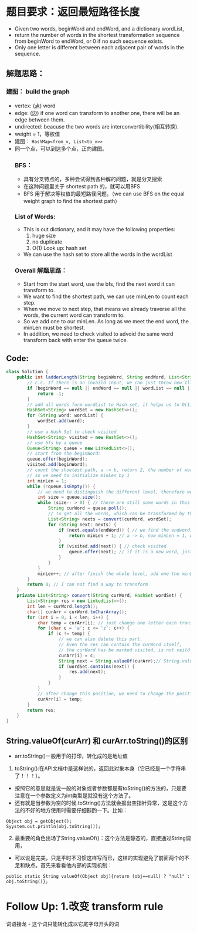 # 题目要求：返回最短路径长度
- Given two words, beginWord and endWord, and a dictionary wordList, 
- return the number of words in the shortest transformation sequence from beginWord to endWord, or 0 if no such sequence exists.
- Only one letter is different between each adjacent pair of words in the sequence.
## 解题思路：
   ### 建图： build the graph
- vertex: (点) word
- edge: (边) if one word can transform to another one, there will be an edge between them.
- undirected: beacuse the two words are interconvertibility(相互转换).
- weight = 1，等权值
- 建图： ```HashMap<from_v, List<to_v>>```
- 同一个点，可以到达多个点，正向建图。
  ### BFS：
  - 具有分叉特点的，多种尝试得到各种解的问题，就是分叉搜索
  - 在这种问题里关于 shortest path 的，就可以用BFS
  - BFS 用于解决等权值的最短路径问题。（we can use BFS on the equal weight graph to find the shortest path）
  ### List of Words:
  - This is out dictionary, and it may have the following properties:
    1. huge size 
    2. no duplicate
    3. O(1) Look up: hash set
  - We can use the hash set to store all the words in the wordList
  ### Overall 解题思路：
  - Start from the start word, use the bfs, find the next word it can transform to. 
  - We want to find the shortest path, we can use minLen to count each step.
  - When we move to next step, that means we already traverse all the words, the current word can transform to.
  - So we add one to our minLen. As long as we meet the end word, the minLen must be shortest.
  - In addition, we need to check visited to advoid the same word transform back with enter the queue twice.
## Code:
```java
class Solution {
    public int ladderLength(String beginWord, String endWord, List<String> wordList) {
        // c.c. If there is an invaild input, we can just throw new IllegalArgumentException("bad input");
        if (beginWord == null || endWord == null || wordList == null || wordList.size() == 0) {
            return -1;
        }
        // add all words form wordList to Hash set, it helps us to O(1) look up and avoid duplicate
        HashSet<String> wordSet = new HashSet<>();
        for (String word: wordList) {
            wordSet.add(word);
        }
        // use a Hash Set to check visited
        HashSet<String> visited = new HashSet<>();
        // use bfs by a queue
        Queue<String> queue = new LinkedList<>();
        // start from the beginWord:
        queue.offer(beginWord);
        visited.add(beginWord);
        // count the shoetest path, a -> b, return 2, the number of words
        // so we need to initialize minLen by 1
        int minLen = 1;
        while (!queue.isEmpty()) {
            // we need to distinguish the different level, therefore we use the size of queue
            int size = queue.size();
            while (size-- > 0) { // there are still some words in this level have not be 
                String curWord = queue.poll();
                // To get all the words, which can be transformed by the curWord
                List<String> nexts = convert(curWord, wordSet);
                for (String next: nexts) {
                    if (next.equals(endWord)) { // we find the endword, stop here
                        return minLen + 1; // a -> b, now minLen = 1, we need to return 2, so at here minLen shoud add one
                    }
                    if (visited.add(next)) { // check visited
                        queue.offer(next); // if it is a new word, just add it into the queue
                    }
                }
            }
            minLen++; // after finish the whole level, add one the minLen
        }
        return 0; // I can not find a way to transform
    }
    private List<String> convert(String curWord, HashSet wordSet) {
        List<String> res = new LinkedList<>();
        int len = curWord.length();
        char[] curArr = curWord.toCharArray();
        for (int i = 0; i < len; i++) {
            char temp = curArr[i]; // just change one letter each transform
            for (char c = 'a'; c <= 'z'; c++) {
                if (c != temp) { 
                    // we can also delete this part. 
                    // Even the res can contain the curWord itself,
                    // the curWord has be marked visited, is not vaild result
                    curArr[i] = c;
                    String next = String.valueOf(curArr);// String.valueOf(curArr) 和 curArr.toString()的区别
                    if (wordSet.contains(next)) {
                        res.add(next);
                    }
                }
            }
            // after change this position, we need to change the position back to the original letter
            curArr[i] = temp;
        }
        return res;
    }
}

```
## String.valueOf(curArr) 和 curArr.toString()的区别
 - arr.toString()一般用于的打印，转化成的是地址值
 1. toString():在API文档中是这样说的，返回此对象本身（它已经是一个字符串了！！！）。
 - 按照它的意思就是说一般的对象或者参数都是有toString()的方法的，只是要注意在一个参数定义为int类型是就没有这个方法了。
 - 还有就是当参数为空的时候.toString()方法就会报出空指针异常，这是这个方法的不好的地方使用时需要仔细斟酌一下。比如：
  ``` 
  Object obj = getObject();
  Syystem.out.println(obj.toString());
  ```
 2. 最重要的角色出场了String.valueOf()：这个方法是静态的，直接通过String调用，
 - 可以说是完美，只是平时不习惯这样写而已，这样的实现避免了前面两个的不足和缺点。首先来看看他内部的实现机制：
 ```
 public static String valueOf(Object obj){return (obj==null) ? "null" : obj.toString()};
 ```
 
 # Follow Up: 1.改变 transform rule
 词语接龙 - 这个词只能转化成以它尾字母开头的词
 
